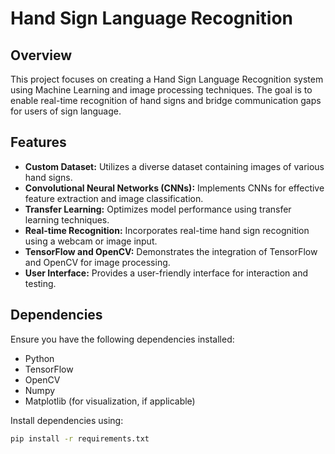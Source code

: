 # Hand Sign Language Recognition

## Overview

This project focuses on creating a Hand Sign Language Recognition system using Machine Learning and image processing techniques. The goal is to enable real-time recognition of hand signs and bridge communication gaps for users of sign language.

## Features

- **Custom Dataset:** Utilizes a diverse dataset containing images of various hand signs.
- **Convolutional Neural Networks (CNNs):** Implements CNNs for effective feature extraction and image classification.
- **Transfer Learning:** Optimizes model performance using transfer learning techniques.
- **Real-time Recognition:** Incorporates real-time hand sign recognition using a webcam or image input.
- **TensorFlow and OpenCV:** Demonstrates the integration of TensorFlow and OpenCV for image processing.
- **User Interface:** Provides a user-friendly interface for interaction and testing.

## Dependencies

Ensure you have the following dependencies installed:

- Python
- TensorFlow
- OpenCV
- Numpy
- Matplotlib (for visualization, if applicable)

Install dependencies using:

```bash
pip install -r requirements.txt
